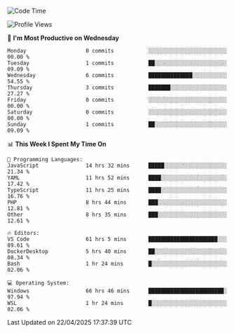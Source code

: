 <!--START_SECTION:waka-->
![Code Time](http://img.shields.io/badge/Code%20Time-4%2C716%20hrs%201%20min-blue)

![Profile Views](http://img.shields.io/badge/Profile%20Views-1-blue)

📅 **I'm Most Productive on Wednesday** 

```text
Monday                   0 commits           ░░░░░░░░░░░░░░░░░░░░░░░░░   00.00 % 
Tuesday                  1 commits           ██░░░░░░░░░░░░░░░░░░░░░░░   09.09 % 
Wednesday                6 commits           ██████████████░░░░░░░░░░░   54.55 % 
Thursday                 3 commits           ███████░░░░░░░░░░░░░░░░░░   27.27 % 
Friday                   0 commits           ░░░░░░░░░░░░░░░░░░░░░░░░░   00.00 % 
Saturday                 0 commits           ░░░░░░░░░░░░░░░░░░░░░░░░░   00.00 % 
Sunday                   1 commits           ██░░░░░░░░░░░░░░░░░░░░░░░   09.09 % 
```


📊 **This Week I Spent My Time On** 

```text
💬 Programming Languages: 
JavaScript               14 hrs 32 mins      █████░░░░░░░░░░░░░░░░░░░░   21.34 % 
YAML                     11 hrs 52 mins      ████░░░░░░░░░░░░░░░░░░░░░   17.42 % 
TypeScript               11 hrs 25 mins      ████░░░░░░░░░░░░░░░░░░░░░   16.76 % 
PHP                      8 hrs 44 mins       ███░░░░░░░░░░░░░░░░░░░░░░   12.81 % 
Other                    8 hrs 35 mins       ███░░░░░░░░░░░░░░░░░░░░░░   12.61 % 

🔥 Editors: 
VS Code                  61 hrs 5 mins       ██████████████████████░░░   89.61 % 
DockerDesktop            5 hrs 40 mins       ██░░░░░░░░░░░░░░░░░░░░░░░   08.34 % 
Bash                     1 hr 24 mins        █░░░░░░░░░░░░░░░░░░░░░░░░   02.06 % 

💻 Operating System: 
Windows                  66 hrs 46 mins      ████████████████████████░   97.94 % 
WSL                      1 hr 24 mins        █░░░░░░░░░░░░░░░░░░░░░░░░   02.06 % 
```


 Last Updated on 22/04/2025 17:37:39 UTC
<!--END_SECTION:waka-->
